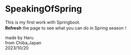 # SpeakingOfSpring

This is my first work with Springboot.  
 __Refresh__  the page to see what you can do in Spring season！　　  

made by Haru  
from Chiba,Japan  
2023/10/20  
